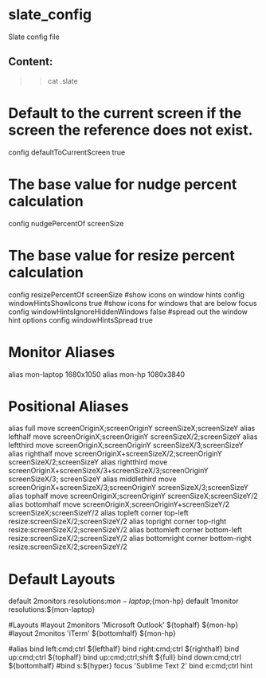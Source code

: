 # slate_config
Slate config file

## Content:

>> cat .slate

# Default to the current screen if the screen the reference does not exist.
config defaultToCurrentScreen true
# The base value for nudge percent calculation
config nudgePercentOf screenSize
# The base value for resize percent calculation
config resizePercentOf screenSize
#show icons on window hints
config windowHintsShowIcons true
#show icons for windows that are below focus
config windowHintsIgnoreHiddenWindows false
#spread out the window hint options
config windowHintsSpread true


# Monitor Aliases
alias mon-laptop      1680x1050
alias mon-hp          1080x3840

# Positional Aliases
alias full move screenOriginX;screenOriginY screenSizeX;screenSizeY
alias lefthalf move screenOriginX;screenOriginY screenSizeX/2;screenSizeY
alias leftthird move screenOriginX;screenOriginY screenSizeX/3;screenSizeY
alias righthalf move screenOriginX+screenSizeX/2;screenOriginY screenSizeX/2;screenSizeY
alias rightthird move screenOriginX+screenSizeX/3+screenSizeX/3;screenOriginY screenSizeX/3; screenSizeY
alias middlethird move screenOriginX+screenSizeX/3;screenOriginY screenSizeX/3;screenSizeY
alias tophalf move screenOriginX;screenOriginY screenSizeX;screenSizeY/2
alias bottomhalf move screenOriginX;screenOriginY+screenSizeY/2 screenSizeX;screenSizeY/2
alias topleft corner top-left resize:screenSizeX/2;screenSizeY/2
alias topright corner top-right resize:screenSizeX/2;screenSizeY/2
alias bottomleft corner bottom-left resize:screenSizeX/2;screenSizeY/2
alias bottomright corner bottom-right resize:screenSizeX/2;screenSizeY/2

# Default Layouts
default 2monitors resolutions:${mon-laptop};${mon-hp}
default 1monitor  resolutions:${mon-laptop}

#Layouts
#layout 2monitors 'Microsoft Outlook' ${tophalf} ${mon-hp}
#layout 2monitos 'iTerm' ${bottomhalf} ${mon-hp}

#alias
bind left:cmd;ctrl ${lefthalf}
bind right:cmd;ctrl ${righthalf}
bind up:cmd;ctrl ${tophalf}
bind up:cmd;ctrl;shift ${full}
bind down:cmd;ctrl ${bottomhalf}
#bind s:${hyper} focus 'Sublime Text 2'
bind e:cmd;ctrl hint
